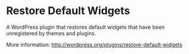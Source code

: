 Restore Default Widgets
======================

A WordPress plugin that restores default widgets that have been unregistered by themes and plugins.

More information: http://wordpress.org/plugins/restore-default-widgets